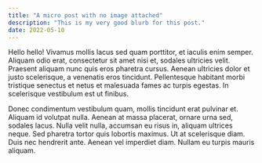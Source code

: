 ```yaml
---
title: "A micro post with no image attached"
description: "This is my very good blurb for this post."
date: 2022-05-10
---
```

Hello hello! Vivamus mollis lacus sed quam porttitor, et iaculis enim semper. Aliquam odio erat, consectetur sit amet nisi et, sodales ultricies velit. Praesent aliquam nunc quis eros pharetra cursus. Aenean ultricies dolor et justo scelerisque, a venenatis eros tincidunt. Pellentesque habitant morbi tristique senectus et netus et malesuada fames ac turpis egestas. In scelerisque vestibulum est ut finibus. 

Donec condimentum vestibulum quam, mollis tincidunt erat pulvinar et. Aliquam id volutpat nulla. Aenean at massa placerat, ornare urna sed, sodales lacus. Nulla velit nulla, accumsan eu risus in, aliquam ultrices neque. Sed pharetra tortor quis lobortis maximus. Ut at scelerisque diam. Duis nec hendrerit ante. Aenean vel imperdiet diam. Nullam eu turpis mauris aliquam.
